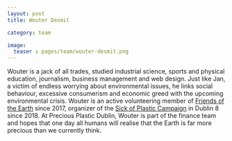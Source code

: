 ```yaml
---
layout: post
title: Wouter Desmit

category: team

image:
  teaser : pages/team/wouter-desmit.png
---
```


Wouter is a jack of all trades, studied industrial science, sports and physical education, journalism, business management and web design. Just like Jan, a victim of endless worrying about environmental issues, he links social behaviour, excessive consumerism and economic greed with the upcoming environmental crisis. Wouter is an active volunteering member of [Friends of the Earth](https://www.foe.ie/) since 2017, organizer of the [Sick of Plastic Campaign](https://www.changex.org/ie/sickofplastic) in Dublin 8 since 2018. At Precious Plastic Dublin, Wouter is part of the finance team and hopes that one day all humans will realise that the Earth is far more precious than we currently think.

